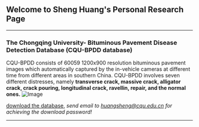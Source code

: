 ## Welcome to Sheng Huang's Personal Research Page

______________________________________________________________________________________________________________________________________
### The Chongqing University- Bituminous Pavement Disease Detection Database (CQU-BPDD database)

CQU-BPDD consists of 60059 1200x900 resolution bituminous pavement images which automatically captured by the in-vehicle cameras at different time from different areas in southern China. CQU-BPDD involves seven different distresses, namely **transverse crack, massive crack, alligator crack, crack pouring, longitudinal crack, ravellin, repair, and the normal ones.**
![Image](https://github.com/HuangSheng-CQU/HuangSheng-CQU.github.io/blob/master/dataset.png?raw=true)

[download the database](https://pan.baidu.com/s/1ilLufYJ8zGWc048KfDro_Q), _send email to huangsheng@cqu.edu.cn for achieving the download password!_

______________________________________________________________________________________________________________________________________

